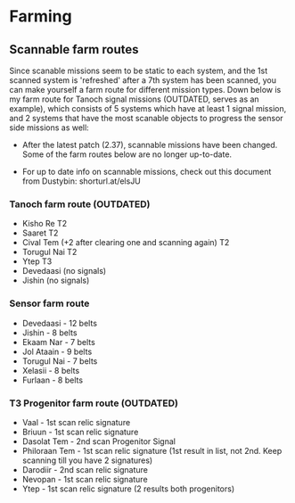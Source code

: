 # Farming

## Scannable farm routes
Since scanable missions seem to be static to each system, and the 1st scanned system is 'refreshed' after a 7th system has been scanned, you can make yourself a farm route for different mission types. Down below is my farm route for Tanoch signal missions (OUTDATED, serves as an example), which consists of 5 systems which have at least 1 signal mission, and 2 systems that have the most scanable objects to progress the sensor side missions as well:

- After the latest patch (2.37), scannable missions have been changed. Some of the farm routes below are no longer up-to-date.

- For up to date info on scannable missions, check out this document from Dustybin: shorturl.at/elsJU

### Tanoch farm route (OUTDATED)
- Kisho Re T2
- Saaret T2
- Cival Tem (+2 after clearing one and scanning again) T2
- Torugul Nai T2
- Ytep T3
- Devedaasi (no signals)
- Jishin (no signals)

### Sensor farm route
- Devedaasi - 12 belts
- Jishin - 8 belts
- Ekaam Nar - 7 belts
- Jol Ataain - 9 belts
- Torugul Nai - 7 belts
- Xelasii - 8 belts
- Furlaan - 8 belts

### T3 Progenitor farm route (OUTDATED)
- Vaal - 1st scan relic signature
- Briuun - 1st scan relic signature
- Dasolat Tem - 2nd scan Progenitor Signal
- Philoraan Tem - 1st scan relic signature (1st result in list, not 2nd. Keep scanning till you have 2 signatures)
- Darodiir - 2nd scan relic signature
- Nevopan - 1st scan relic signature
- Ytep - 1st scan relic signature (2 results both progenitors)

